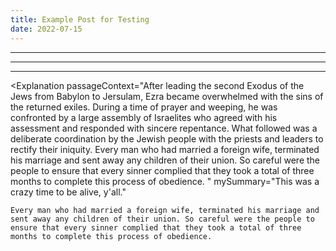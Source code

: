 ```yaml
---
title: Example Post for Testing
date: 2022-07-15
---
```


<script>
	// import Gradient from '../src/lib/components/Gradient.svelte';
    // import Reference from '../src/lib/components/Reference.svelte';
    // import Intro from '../src/lib/components/Intro.svelte';
    import Question from '../src/lib/components/Question.svelte';
    import TodayPassage from '../src/lib/components/TodayPassage.svelte';
    import Highlight from '../src/lib/components/Highlight.svelte';
    import Explanation from '../src/lib/components/Explanation.svelte';
</script>

<!-- 
    // QUESTION 
        Example: 
-->
<Question text="To what degree am I willing to obey God?" />

---

<!-- 
    // TODAY'S BIBLE READING  
        Example: Ezra 7 + Ezra 8
-->
<TodayPassage passage="Esther 4 + Esther 5" />

---

<!-- // HIGHLIGHT  -->
<Highlight verseText="Go, gather together all the Jews that are present in Shushan, and fast ye for me, and neither eat nor drink three days, night or day: I also and my maidens will fast likewise; and so will I go in unto the king, which is not according to the law: and if I perish, I perish." reference="Esther 4:16" />

---

<!-- // EXPLANATION -->
<Explanation 
    passageContext="After leading the second Exodus of the Jews from Babylon to Jersulam, Ezra became overwhelmed with the sins of the returned exiles. During a time of prayer and weeping, he was confronted by a large assembly of Israelites who agreed with his assessment and responded with sincere repentance. What followed was a deliberate coordination by the Jewish people with the priests and leaders to rectify their iniquity. Every man who had married a foreign wife, terminated his marriage and sent away any children of their union. So careful were the people to ensure that every sinner complied that they took a total of three months to complete this process of obedience. " 
    mySummary="This was a crazy time to be alive, y'all."
>
    Every man who had married a foreign wife, terminated his marriage and sent away any children of their union. So careful were the people to ensure that every sinner complied that they took a total of three months to complete this process of obedience. 
</Explanation>
    <!-- <Keyword > -->

<!-- 5A -->
<!-- <Application text={} /> -->

<!-- 5B -->
<!-- <Additional References>
    <Reference text={} summary={} />
</Additional References> -->

<!-- 6 -->
<!-- <Response prayer={} /> -->